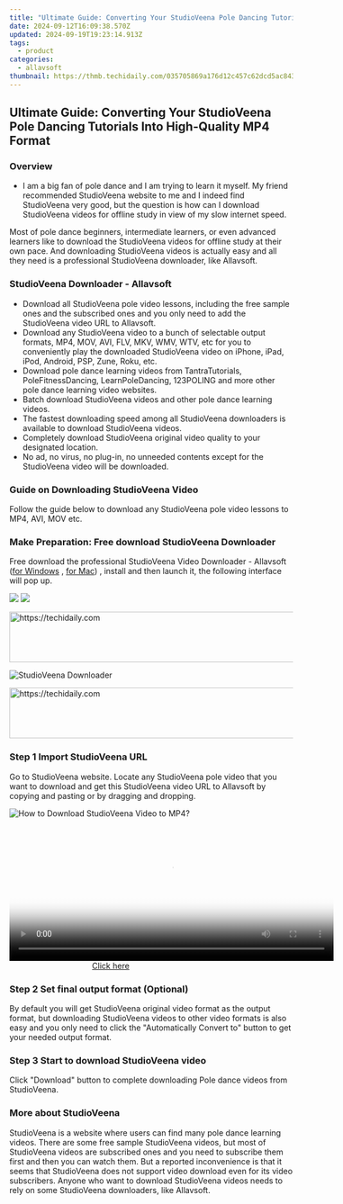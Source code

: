 ```yaml
---
title: "Ultimate Guide: Converting Your StudioVeena Pole Dancing Tutorials Into High-Quality MP4 Format"
date: 2024-09-12T16:09:38.570Z
updated: 2024-09-19T19:23:14.913Z
tags:
  - product
categories:
  - allavsoft
thumbnail: https://thmb.techidaily.com/035705869a176d12c457c62dcd5ac8433382a242da2e6ee8d5c9aeccc24af52d.jpg
---
```


## Ultimate Guide: Converting Your StudioVeena Pole Dancing Tutorials Into High-Quality MP4 Format

### Overview

* I am a big fan of pole dance and I am trying to learn it myself. My friend recommended StudioVeena website to me and I indeed find StudioVeena very good, but the question is how can I download StudioVeena videos for offline study in view of my slow internet speed.

Most of pole dance beginners, intermediate learners, or even advanced learners like to download the StudioVeena videos for offline study at their own pace. And downloading StudioVeena videos is actually easy and all they need is a professional StudioVeena downloader, like Allavsoft.

### StudioVeena Downloader - Allavsoft

* Download all StudioVeena pole video lessons, including the free sample ones and the subscribed ones and you only need to add the StudioVeena video URL to Allavsoft.
* Download any StudioVeena video to a bunch of selectable output formats, MP4, MOV, AVI, FLV, MKV, WMV, WTV, etc for you to conveniently play the downloaded StudioVeena video on iPhone, iPad, iPod, Android, PSP, Zune, Roku, etc.
* Download pole dance learning videos from TantraTutorials, PoleFitnessDancing, LearnPoleDancing, 123POLING and more other pole dance learning video websites.
* Batch download StudioVeena videos and other pole dance learning videos.
* The fastest downloading speed among all StudioVeena downloaders is available to download StudioVeena videos.
* Completely download StudioVeena original video quality to your designated location.
* No ad, no virus, no plug-in, no unneeded contents except for the StudioVeena video will be downloaded.

### Guide on Downloading StudioVeena Video

Follow the guide below to download any StudioVeena pole video lessons to MP4, AVI, MOV etc.

### Make Preparation: Free download StudioVeena Downloader

Free download the professional StudioVeena Video Downloader - Allavsoft ([for Windows](https://tools.techidaily.com/allavsoft/products/) , [for Mac](https://tools.techidaily.com/allavsoft/products/)) , install and then launch it, the following interface will pop up.

[![](https://www.allavsoft.com/how-to/../images/how-to/free-download-win.jpg)](https://tools.techidaily.com/allavsoft/products/) [![](https://www.allavsoft.com/how-to/../images/how-to/free-download-mac.jpg)](https://tools.techidaily.com/allavsoft/products/)

<!-- affiliate ads begin -->
<a href="https://imp.i357552.net/c/5597632/1006793/11832" target="_top" id="1006793">
  <img src="//a.impactradius-go.com/display-ad/11832-1006793" border="0" alt="https://techidaily.com" width="728" height="90"/>
</a>
<img height="0" width="0" src="https://imp.i357552.net/i/5597632/1006793/11832" style="position:absolute;visibility:hidden;" border="0" />
<!-- affiliate ads end -->

![StudioVeena Downloader](https://www.allavsoft.com/how-to/../images/allavsoft/screen-shot-600.jpg)

<!-- affiliate ads begin -->
<a href="https://appsumo.8odi.net/c/5597632/2123729/7443" target="_top" id="2123729">
  <img src="//a.impactradius-go.com/display-ad/7443-2123729" border="0" alt="https://techidaily.com" width="600" height="90"/>
</a>
<img height="0" width="0" src="https://appsumo.8odi.net/i/5597632/2123729/7443" style="position:absolute;visibility:hidden;" border="0" />
<!-- affiliate ads end -->

### Step 1 Import StudioVeena URL

Go to StudioVeena website. Locate any StudioVeena pole video that you want to download and get this StudioVeena video URL to Allavsoft by copying and pasting or by dragging and dropping.

![How to Download StudioVeena Video to MP4?](https://www.allavsoft.com/how-to/../images/how-to/download-rtmp-video/download-rtmp-video.jpg)

<!-- affiliate ads begin -->
<span id="1983474">
					<video width="576" height="240" style="cursor:pointer"
           poster="//a.impactradius-go.com/display-clicktoplayimage/1983474.png"
           onclick="if(!this.playClicked){this.play();this.setAttribute('controls',true);this.playClicked=true;}">
	   <source src="//a.impactradius-go.com/display-ad/22993-1983474">
	   <img src="//a.impactradius-go.com/display-clicktoplayimage/1983474.png" style="border: none; height: 100%; width: 100%; object-fit: contain">
	</video>
	<div style="width:360px;text-align:center"><a href="javascript:window.open(decodeURIComponent('https%3A%2F%2Fhomestyler.sjv.io%2Fc%2F5597632%2F1983474%2F22993'), '_blank');void(0);">Click here</a></div>
</span>
<img height="0" width="0" src="https://imp.pxf.io/i/5597632/1983474/22993" style="position:absolute;visibility:hidden;" border="0" />
<!-- affiliate ads end -->

### Step 2 Set final output format (Optional)

By default you will get StudioVeena original video format as the output format, but downloading StudioVeena videos to other video formats is also easy and you only need to click the "Automatically Convert to" button to get your needed output format.

### Step 3 Start to download StudioVeena video

Click "Download" button to complete downloading Pole dance videos from StudioVeena.

### More about StudioVeena

StudioVeena is a website where users can find many pole dance learning videos. There are some free sample StudioVeena videos, but most of StudioVeena videos are subscribed ones and you need to subscribe them first and then you can watch them. But a reported inconvenience is that it seems that StudioVeena does not support video download even for its video subscribers. Anyone who want to download StudioVeena videos needs to rely on some StudioVeena downloaders, like Allavsoft.

<ins class="adsbygoogle"
     style="display:block"
     data-ad-format="autorelaxed"
     data-ad-client="ca-pub-7571918770474297"
     data-ad-slot="1223367746"></ins>

<ins class="adsbygoogle"
     style="display:block"
     data-ad-client="ca-pub-7571918770474297"
     data-ad-slot="8358498916"
     data-ad-format="auto"
     data-full-width-responsive="true"></ins>
